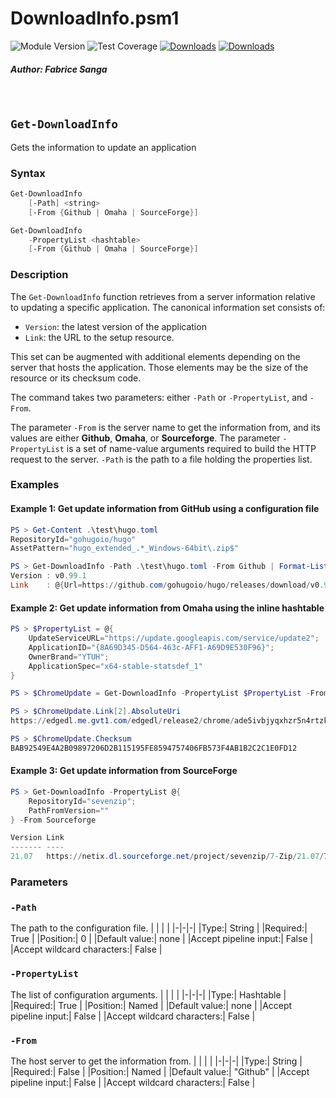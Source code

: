 # **DownloadInfo.psm1**
![Module Version](https://img.shields.io/badge/version-v5.0.4-yellow) ![Test Coverage](https://img.shields.io/badge/coverage-47.5%25-red)
[![Downloads](https://img.shields.io/chocolatey/dt/download-info.extension?color=blue&label=Chocolatey%20%E2%AC%87%EF%B8%8F)](https://community.chocolatey.org/packages/download-info.extension) [![Downloads](https://img.shields.io/powershellgallery/dt/DownloadInfo?color=blue&label=PSGallery%20%E2%AC%87%EF%B8%8F)](https://www.powershellgallery.com/packages/DownloadInfo)
##### Author: Fabrice Sanga
<br/>

## **`Get-DownloadInfo`**
Gets the information to update an application
<br/>

### **Syntax**
```PowerShell
Get-DownloadInfo
    [-Path] <string>
    [-From {Github | Omaha | SourceForge}]

Get-DownloadInfo
    -PropertyList <hashtable>
    [-From {Github | Omaha | SourceForge}]
```

### **Description**
The `Get-DownloadInfo` function retrieves from a server information relative to updating a specific application. The canonical information set consists of:
- `Version`: the latest version of the application
- `Link`: the URL to the setup resource.

This set can be augmented with additional elements depending on the server that hosts the application. Those elements may be the size of the resource or its checksum code.

The command takes two parameters: either `-Path` or `-PropertyList`, and `-From`.

The parameter `-From` is the server name to get the information from, and its values are either **Github**, **Omaha**, or **Sourceforge**. The parameter `-PropertyList` is a set of name-value arguments required to build the HTTP request to the server. `-Path` is the path to a file holding the properties list.

### **Examples**

#### **Example 1: Get update information from GitHub using a configuration file**
```PowerShell
PS > Get-Content .\test\hugo.toml
RepositoryId="gohugoio/hugo"
AssetPattern="hugo_extended_.*_Windows-64bit\.zip$"

PS > Get-DownloadInfo -Path .\test\hugo.toml -From Github | Format-List
Version : v0.99.1
Link    : @{Url=https://github.com/gohugoio/hugo/releases/download/v0.99.1/hugo_extended_0.99.1_Windows-64bit.zip; Size=18560918}
```

#### **Example 2: Get update information from Omaha using the inline hashtable**
```PowerShell
PS > $PropertyList = @{
    UpdateServiceURL="https://update.googleapis.com/service/update2";
    ApplicationID="{8A69D345-D564-463c-AFF1-A69D9E530F96}";
    OwnerBrand="YTUH";
    ApplicationSpec="x64-stable-statsdef_1"
}

PS > $ChromeUpdate = Get-DownloadInfo -PropertyList $PropertyList -From Omaha

PS > $ChromeUpdate.Link[2].AbsoluteUri
https://edgedl.me.gvt1.com/edgedl/release2/chrome/ade5ivbjyqxhzr5n4rtzkimdjmpq_102.0.5005.63/102.0.5005.63_chrome_installer.exe

PS > $ChromeUpdate.Checksum
BAB92549E4A2B09897206D2B115195FE8594757406FB573F4AB1B2C2C1E0FD12
```

#### **Example 3: Get update information from SourceForge**
```PowerShell
PS > Get-DownloadInfo -PropertyList @{
    RepositoryId="sevenzip";
    PathFromVersion=""
} -From Sourceforge

Version Link
------- ----
21.07   https://netix.dl.sourceforge.net/project/sevenzip/7-Zip/21.07/7z2107-x64.exe
```

### **Parameters**

### **`-Path`**
The path to the configuration file.
| | | |
|-|-|-|
|Type:| String |
|Required:| True |
|Position:| 0 |
|Default value:| none |
|Accept pipeline input:| False |
|Accept wildcard characters:| False |

### **`-PropertyList`**
The list of configuration arguments.
| | | |
|-|-|-|
|Type:| Hashtable |
|Required:| True |
|Position:| Named |
|Default value:| none |
|Accept pipeline input:| False |
|Accept wildcard characters:| False |

### **`-From`**
The host server to get the information from.
| | | |
|-|-|-|
|Type:| String |
|Required:| False |
|Position:| Named |
|Default value:| "Github" |
|Accept pipeline input:| False |
|Accept wildcard characters:| False |

